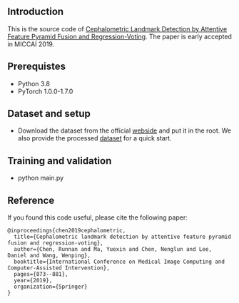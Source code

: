 ## Introduction
This is the source code of [Cephalometric Landmark Detection by Attentive Feature Pyramid Fusion and Regression-Voting](https://arxiv.org/pdf/1908.08841.pdf). The paper is early accepted in MICCAI 2019.



## Prerequistes
- Python 3.8
- PyTorch 1.0.0-1.7.0

## Dataset and setup
- Download the dataset from the official [webside](https://figshare.com/s/37ec464af8e81ae6ebbf) and put it in the root. We also provide the processed [dataset]([https://connecthkuhk-my.sharepoint.com/personal/crnsmile_connect_hku_hk/_layouts/15/onedrive.aspx?id=%2Fpersonal%2Fcrnsmile%5Fconnect%5Fhku%5Fhk%2FDocuments%2FGoogle%5Fdrive%2Fprocess%5Fdata%2Ezip&parent=%2Fpersonal%2Fcrnsmile%5Fconnect%5Fhku%5Fhk%2FDocuments%2FGoogle%5Fdrive&fromShare=true&ga=1]) for a quick start.

## Training and validation
- python main.py

## Reference

If you found this code useful, please cite the following paper:

```
@inproceedings{chen2019cephalometric,
  title={Cephalometric landmark detection by attentive feature pyramid fusion and regression-voting},
  author={Chen, Runnan and Ma, Yuexin and Chen, Nenglun and Lee, Daniel and Wang, Wenping},
  booktitle={International Conference on Medical Image Computing and Computer-Assisted Intervention},
  pages={873--881},
  year={2019},
  organization={Springer}
}
```
